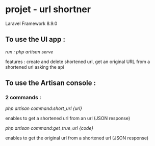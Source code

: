 # projet - url shortner
 
Laravel Framework 8.9.0

## To use the UI app : 
<i>run : php artisan serve </i>

<p>features : create and delete shortened url, get an original URL from a shortened url asking the api

## To use the Artisan console : 
### 2 commands : <p>
<i>php artisan command:short_url {url}</i>
<p>enables to get a shortened url from an url (JSON response)

<i>php artisan command:get_true_url {code}</i><p>
enables to get the original url from a shortened url (JSON response)
